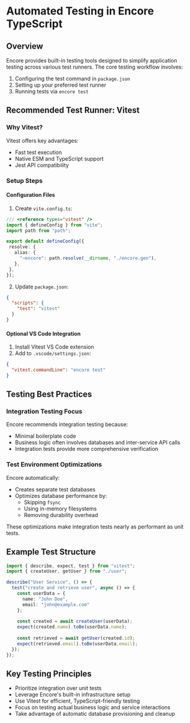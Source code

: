 # Automated Testing in Encore TypeScript

## Overview

Encore provides built-in testing tools designed to simplify application testing across various test runners. The core testing workflow involves:

1. Configuring the test command in `package.json`
2. Setting up your preferred test runner
3. Running tests via `encore test`

## Recommended Test Runner: Vitest

### Why Vitest?

Vitest offers key advantages:
- Fast test execution
- Native ESM and TypeScript support
- Jest API compatibility

### Setup Steps

#### Configuration Files

1. Create `vite.config.ts`:

```typescript
/// <reference types="vitest" />
import { defineConfig } from "vite";
import path from "path";

export default defineConfig({
 resolve: {
   alias: {
     "~encore": path.resolve(__dirname, "./encore.gen"),
   },
 },
});
```

2. Update `package.json`:

```json
{
  "scripts": {
    "test": "vitest"
  }
}
```

#### Optional VS Code Integration

1. Install Vitest VS Code extension
2. Add to `.vscode/settings.json`:

```json
{
  "vitest.commandLine": "encore test"
}
```

## Testing Best Practices

### Integration Testing Focus

Encore recommends integration testing because:
- Minimal boilerplate code
- Business logic often involves databases and inter-service API calls
- Integration tests provide more comprehensive verification

### Test Environment Optimizations

Encore automatically:
- Creates separate test databases
- Optimizes database performance by:
  - Skipping `fsync`
  - Using in-memory filesystems
  - Removing durability overhead

These optimizations make integration tests nearly as performant as unit tests.

## Example Test Structure

```typescript
import { describe, expect, test } from "vitest";
import { createUser, getUser } from "./user";

describe("User Service", () => {
  test("create and retrieve user", async () => {
    const userData = {
      name: "John Doe",
      email: "john@example.com"
    };
    
    const created = await createUser(userData);
    expect(created.name).toBe(userData.name);
    
    const retrieved = await getUser(created.id);
    expect(retrieved.email).toBe(userData.email);
  });
});
```

## Key Testing Principles

- Prioritize integration over unit tests
- Leverage Encore's built-in infrastructure setup
- Use Vitest for efficient, TypeScript-friendly testing
- Focus on testing actual business logic and service interactions
- Take advantage of automatic database provisioning and cleanup